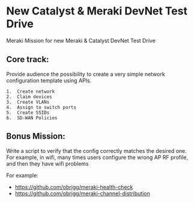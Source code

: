 # New Catalyst & Meraki DevNet Test Drive
Meraki Mission for new Meraki &amp; Catalyst DevNet Test Drive

## Core track:
Provide audience the possibility to create a very simple network configuration template using APIs. 

	1.	Create network
	2.	Claim devices
	3.	Create VLANs
	4.	Assign to switch ports
	5.	Create SSIDs
	6.	SD-WAN Policies

## Bonus Mission:
Write a script to verify that the config correctly matches the desired one. For example, in wifi, many times users configure the wrong AP RF profile, and then they have wifi problems

For example:
- https://github.com/obrigg/meraki-health-check
- https://github.com/obrigg/meraki-channel-distribution
